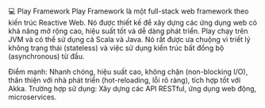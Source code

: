 💻 Play Framework
Play Framework là một full-stack web framework theo kiến trúc Reactive Web. Nó được thiết kế để xây dựng các ứng dụng web có khả năng mở rộng cao, hiệu suất tốt và dễ dàng phát triển. Play chạy trên JVM và có thể sử dụng cả Scala và Java. Nó rất được ưa chuộng vì triết lý không trạng thái (stateless) và việc sử dụng kiến trúc bất đồng bộ (asynchronous) từ đầu.

Điểm mạnh: Nhanh chóng, hiệu suất cao, không chặn (non-blocking I/O), thân thiện với nhà phát triển (hot-reloading, lỗi rõ ràng), tích hợp tốt với Akka.
Trường hợp sử dụng: Xây dựng các API RESTful, ứng dụng web động, microservices.